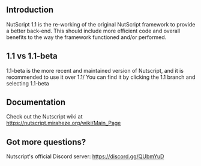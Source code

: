 ## Introduction
NutScript 1.1 is the re-working of the original NutScript framework to provide a better back-end. This should include more efficient code and overall benefits to the way the framework functioned and/or performed.

## 1.1 vs 1.1-beta
1.1-beta is the more recent and maintained version of Nutscript, and it is recommended to use it over 1.1/ You can find it by clicking the 1.1 branch and selecting 1.1-beta

## Documentation
Check out the Nutscript wiki at https://nutscript.miraheze.org/wiki/Main_Page

## Got more questions?
Nutscript's official Discord server: https://discord.gg/QUbmYuD
